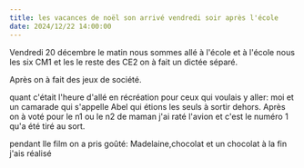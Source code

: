 ```yaml
---
title: les vacances de noël son arrivé vendredi soir après l'école
date: 2024/12/22 14:00:00
---
```

Vendredi 20 décembre le matin nous sommes allé à l'école et à l'école nous les six CM1 et les le reste des CE2 on à fait un dictée séparé.

 Après on à fait des jeux de société.
 
  quant c'était l'heure d'allé en récréation pour ceux qui voulais y aller: moi et un camarade qui s'appelle Abel qui étions les seuls à sortir dehors. Après on à voté pour le n1 ou le n2 de maman j'ai raté l'avion et c'est le numéro 1 qu'a été tiré au sort.
  
   pendant lle film  on a pris goûté: Madelaine,chocolat et un chocolat à la fin j'ais réalisé




